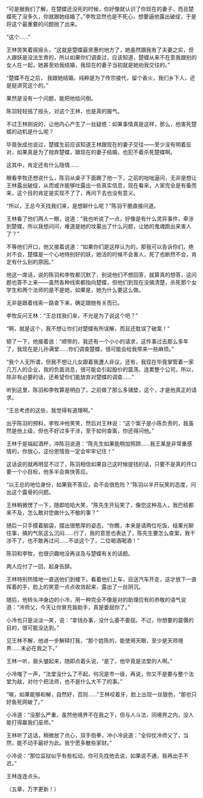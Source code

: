 “可是据我们了解，在楚蝶还没死的时候，你好像就认识了你现在的妻子，而且楚蝶死了没多久，你就跟她结婚了。”李牧显然也是不死心，想要逼他露出破绽，于是将这个最重要的问题抛了出来。

“这个……”

王林苦笑着摇摇头，“这就是楚蝶最贤惠的地方了，她虽然跟我有了夫妻之实，但人跟妖是没法生育的，所以如果你们调查过，应该知道，楚蝶从来不在意我跟别的女人在一起，她甚至劝我结婚，我现在的妻子当初就是她劝我交往的。”

“楚蝶不在之后， 我跟她结婚，纯粹是为了传宗接代，留个香火，我们乡下人，还是挺讲究这个的。”

果然是没有一个问题，能把他给问倒。

陈羽轻轻摇了摇头，对这个王林，也是真的服气。

不过王林刚说的，让他内心产生了一丝疑惑：如果事情真是这样，那么，他害死楚蝶的动机是什么呢？

毕竟张成也说过，楚蝶生前应该知道王林跟现在的妻子交往——至少没有明着反对，如果真是为了抛弃楚蝶，跟现在的妻子结婚，也犯不着杀死楚蝶啊。

这其中，肯定还有什么隐情……

眼看李牧还想说什么，陈羽从桌子下面踢了他一下，之前的咄咄逼问，无非是想让王林露出破绽，从而或许能够吐露出一些真实信息，现在看来，人家完全是有备而来，这个目的肯定是实现不了了，再问下去也没有意义。

“所以，王总今天找我们来，是想聊什么呢？”陈羽干脆直接问道。

王林看了他们两人一眼，说道：“我也听说了一点，好像是有什么灵异事件，牵涉到楚蝶，所以我想问问，难道是她的坟墓出了什么问题，让她的鬼魂跑出来害人了？”

不等他们开口，他又接着说道：“如果你们是这样认为的，那我可以告诉你们，绝对不会，楚蝶是一个心地特别好的妖，她活的时候不会害人，死了也断然不会，肯定有什么别的原因。”

他这一席话，说的陈羽和李牧都沉默了，别说他们不想回答，就算真的想答，这问题也答不上来——虽然各种线索都指向楚蝶，但他们到现在没搞清楚，杀死那个女学生和两个法师的是不是她，如果是，她为什么要这么做。

无非是跟着线索一路查下来，确定跟她有关而已。

李牧反问王林：“王总找我们来，不光是为了说这个吧？”

“啊，就是这个，我不想让你们对楚蝶有所误解，而且还耽误了破案！”

顿了一下，他接着说：“顺带的，我还有一个小小的请求，这件事过去那么多年了，我现在是儿孙满堂……你们调查楚蝶，很可能会给我带来一些麻烦。”

“我个人无所谓，但我不想让儿女跟着我遭人非议，还有，我现在毕竟掌管着一家几万人的企业，我的负面消息，很可能会引起股价的震荡，连累整个公司，所以，除非有必要的话，还希望你们能放弃对楚蝶的调查……”

听到这里，陈羽和李牧算是明白了，之前做了那么多铺垫，这个，才是他真正的请求。

“王总考虑的这些，我觉得有道理啊。”

出乎陈羽的预料，李牧冲他笑笑，然后对王林说：“这个案子是小陈负责的，我虽然是他上级，但也不好过多干涉，至于如何查案，你还得问他。”

王林于是端起酒杯，冲陈羽说道：“陈先生如果能稍加照顾……我王某是非常重感情的，你放心，这份恩情我一定会牢牢记住！”

这话说的就再明显不过了，陈羽相信如果自己这时候提钱的话，只要不是真的开口要一个小目标，他多半会爽快答应。

“以王总的地位身份，如果我不答应，会不会很危险？”陈羽以半开玩笑的态度，问出这个露骨的问题。

王林稍微愣了一下，随即哈哈大笑，“陈先生开玩笑了，像您这种高人，我巴结都来不及，怎么敢对您做什么不敬的事？”

随后一只手摸着脑袋，摆出很憨厚的姿态，“你瞧，本来是请两位吃饭，结果光聊往事，搞的气氛这么沉闷……行了，我的意思也表达了，陈先生要怎么查案，我干涉不了，也不敢再过问……不谈这个了，二位喝酒喝酒！”

陈羽和李牧，也很识趣地没再谈及与楚蝶有关的话题。

两人应付了一回，起身告辞。

王林特别热情地一直送他们到楼下，看着他们上车，目送汽车开走，这才放下一直挥着的手，脸上的笑意一点点收敛起来，露出了一丝阴沉。

随后，他转头冲身边的小冷，用一种完全不像是对的助理应有的恭敬的语气说道：“冷师父，今天让你冒充我助手，真是委屈你了。”

小冷也只是淡淡一笑，说：“拿钱办事，没什么委不委屈。不过，你想要的震慑的目的，很可能没达到。”

见王林不解，他进一步解释打我，“那个姓陈的，能使用天眼，至少是天师境界……未必在我之下。”

王林一听，眉头皱起来，随即点着头说，“是了，他毕竟是法堂的人啊。”

小冷嗤了一声，“法堂没什么了不起，何况是市一级，再说，你又不是要与整个法堂为敌，对付个把法师，也不是什么大不了的事。”

“唉，如果能够和解，自然好，否则……”王林咬着牙，脸上出现一丝狠色，“那也只好鱼死网破了。”

小冷道：“没那么严重，虽然他境界不在我之下，但与人斗法，同境界之内，没人能打得赢我们巫师。”

王林听了这话，稍微放了点心，双手抱拳，冲小冷说道：“全仰仗冷师父了，当然，能不动手最好为此。我宁愿多散些家财。”

小冷说：“那位监狱似乎有些松动，你可先找他去说，如果说不通，我再出手不迟。”

王林连连点头。

（五章，万字更新！）
